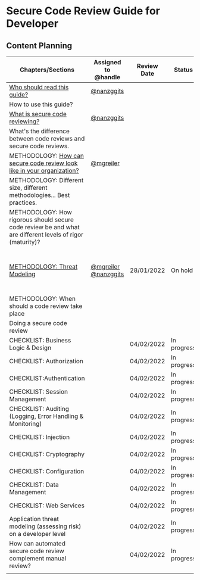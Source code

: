 # Secure Code Review Guide for Developer
## Content Planning
| Chapters/Sections  | Assigned to @handle| Review Date  |  Status | Comment |
|---|---|---|---|---|
| [Who should read this guide?](sections/whoshoulduse.md)   | [@nanzggits](https://github.com/nanzggits)  |   |   |   |
| How to use this guide?  |   |   |   |   |
| [What is secure code reviewing?](sections/whatisscr.md)  | [@nanzggits](https://github.com/nanzggits)  |   |   |
| What's the difference between code reviews and secure code reviews.  |   |   |   |   |
| METHODOLOGY: [How can secure code review look like in your organization?](sections/methodology.md)   |  [@mgreiler](https://github.com/mgreiler) |   |   |   |
| METHODOLOGY: Different size, different methodologies... Best practices.  |   |   |   |   |
| METHODOLOGY: How rigorous should secure code review be and what are different levels of rigor (maturity)?   |   |   |   |   |
| [METHODOLOGY: Threat Modeling](https://github.com/OWASP/www-project-code-review-guide/issues/9) |  [@mgreiler](https://github.com/mgreiler)  [@nanzggits](https://github.com/nanzggits) |  28/01/2022 | On hold | Replace Risk assesment with Threat modeling |
| METHODOLOGY: When should a code review take place  |   |   |   |   |
| Doing a secure code review  |   |   |   |   |
| CHECKLIST: Business Logic & Design |   | 04/02/2022  | In progress  |   |
| CHECKLIST: Authorization  |   |  04/02/2022  |  In progress |   |
| CHECKLIST:Authentication  |   |  04/02/2022  |  In progress |   |
| CHECKLIST: Session Management  |   |  04/02/2022  |  In progress |   |
| CHECKLIST: Auditing (Logging, Error Handling & Monitoring)  |   | 04/02/2022   | In progress  |   |
| CHECKLIST: Injection   |   |  04/02/2022  |  In progress |   |
| CHECKLIST: Cryptography  |   |  04/02/2022  |In progress   |   |
| CHECKLIST: Configuration  |   |  04/02/2022  | In progress  |   |
| CHECKLIST: Data Management  |   | 04/02/2022   |  In progress |   |
| CHECKLIST: Web Services   |   |  04/02/2022  | In progress  |   |
| Application threat modeling (assessing risk) on a developer level  |   | 04/02/2022   | In progress  |   |
| How can automated secure code review complement manual review?  |   | 04/02/2022   | In progress  |   |
|   |   |   |   |   |
